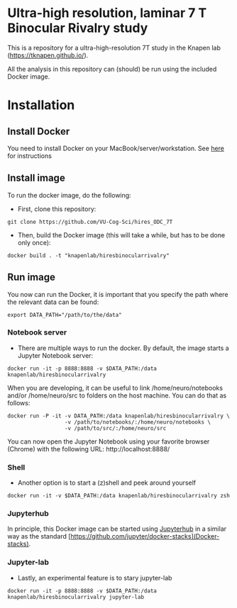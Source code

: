 # Ultra-high resolution, laminar 7 T Binocular Rivalry study

This is a repository for a ultra-high-resolution 7T study in the Knapen lab (https://tknapen.github.io/).

All the analysis in this repository can (should) be run using the included Docker image.


# Installation
## Install Docker
You need to install Docker on your MacBook/server/workstation. See [here](https://www.docker.com/get-docker) for instructions

## Install image
To run the docker image, do the following:
 * First, clone this repository:

```
git clone https://github.com/VU-Cog-Sci/hires_ODC_7T
```

 * Then, build the Docker image (this will take a while, but has to be done only once):
```
docker build . -t "knapenlab/hiresbinocularrivalry"
```

## Run image
You now can run the Docker, it is important that you specify the path where the relevant
data can be found: 

```
export DATA_PATH="/path/to/the/data"
```

### Notebook server
 * There are multiple ways to run the docker. By default, the image starts a Jupyter Notebook server:

```
docker run -it -p 8888:8888 -v $DATA_PATH:/data knapenlab/hiresbinocularrivalry
```

When you are developing, it can be useful to link /home/neuro/notebooks and/or /home/neuro/src to folders on the host machine. You can do that as follows:

```
docker run -P -it -v DATA_PATH:/data knapenlab/hiresbinocularrivalry \
                  -v /path/to/notebooks/:/home/neuro/notebooks \
                  -v /path/to/src/:/home/neuro/src
```


You can now open the Jupyter Notebook using your favorite browser (Chrome) with the following URL:
http://localhost:8888/

### Shell

 * Another option is to start a (z)shell and peek around yourself
```
docker run -it -v $DATA_PATH:/data knapenlab/hiresbinocularrivalry zsh
```

### Jupyterhub
In principle, this Docker image can be started using [Jupyterhub](https://github.com/jupyterhub/jupyterhub)
in a similar way as the standard [https://github.com/jupyter/docker-stacks](Docker-stacks).

### Jupyter-lab 
 * Lastly, an experimental feature is to stary jupyter-lab
```
docker run -it -p 8888:8888 -v $DATA_PATH:/data knapenlab/hiresbinocularrivalry jupyter-lab
```
